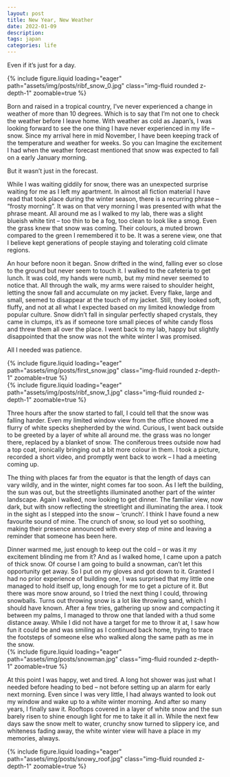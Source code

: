 ```yaml
---
layout: post
title: New Year, New Weather
date: 2022-01-09
description: 
tags: japan
categories: life
---
```


Even if it’s just for a day.

<div class="row mt-3">
    <div class="col-sm mt-3 mt-md-0">
        {% include figure.liquid loading="eager" path="assets/img/posts/ribf_snow_0.jpg" class="img-fluid rounded z-depth-1" zoomable=true %}
    </div>
</div>

Born and raised in a tropical country, I’ve never experienced a change in weather of more than 10 degrees. Which is to say that I’m not one to check the weather before I leave home. With weather as cold as Japan’s, I was looking forward to see the one thing I have never experienced in my life – snow. Since my arrival here in mid November, I have been keeping track of the temperature and weather for weeks. So you can Imagine the excitement I had when the weather forecast mentioned that snow was expected to fall on a early January morning.

But it wasn’t just in the forecast.

<div class="row mt-3">
    <div class="col-sm mt-3 mt-md-0">
        <p>
            While I was waiting giddily for snow, there was an unexpected surprise waiting for me as I left my apartment. In almost all fiction material I have read that took place during the winter season, there is a recurring phrase – “frosty morning”. It was on that very morning I was presented with what the phrase meant. All around me as I walked to my lab, there was a slight blueish white tint – too thin to be a fog, too clean to look like a smog. Even the grass knew that snow was coming. Their colours, a muted brown compared to the green I remembered it to be. It was a serene view, one that I believe kept generations of people staying and tolerating cold climate regions.
        </p>
        <p>
            An hour before noon it began. Snow drifted in the wind, falling ever so close to the ground but never seem to touch it. I walked to the cafeteria to get lunch. It was cold, my hands were numb, but my mind never seemed to notice that. All through the walk, my arms were raised to shoulder height, letting the snow fall and accumulate on my jacket. Every flake, large and small, seemed to disappear at the touch of my jacket. Still, they looked soft, fluffy, and not at all what I expected based on my limited knowledge from popular culture. Snow didn’t fall in singular perfectly shaped crystals, they came in clumps, it’s as if someone tore small pieces of white candy floss and threw them all over the place. I went back to my lab, happy but slightly disappointed that the snow was not the white winter I was promised.
        </p>
        <p>
            All I needed was patience.
        </p>
    </div>
    <div class="col-sm mt-3 mt-md-0">
        {% include figure.liquid loading="eager" path="assets/img/posts/first_snow.jpg" class="img-fluid rounded z-depth-1" zoomable=true %}
    </div>
</div>

<div class="row mt-3">
    <div class="col-sm mt-3 mt-md-0">
        {% include figure.liquid loading="eager" path="assets/img/posts/ribf_snow_1.jpg" class="img-fluid rounded z-depth-1" zoomable=true %}
    </div>
    <div class="col-sm mt-3 mt-md-0">
        <p>
            Three hours after the snow started to fall, I could tell that the snow was falling harder. Even my limited window view from the office showed me a flurry of white specks shepherded by the wind. Curious, I went back outside to be greeted by a layer of white all around me. the grass was no longer there, replaced by a blanket of snow. The coniferous trees outside now had a top coat, ironically bringing out a bit more colour in them. I took a picture, recorded a short video, and promptly went back to work – I had a meeting coming up.
        </p>
        <p>
            The thing with places far from the equator is that the length of days can vary wildly, and in the winter, night comes far too soon. As I left the building, the sun was out, but the streetlights illuminated another part of the winter landscape. Again I walked, now looking to get dinner. The familiar view, now dark, but with snow reflecting the streetlight and illuminating the area. I took in the sight as I stepped into the snow – ‘crunch’. I think I have found a new favourite sound of mine. The crunch of snow, so loud yet so soothing, making their presence announced with every step of mine and leaving a reminder that someone has been here.
        </p>
    </div>
</div>

<div class="row mt-3">
    <div class="col-sm mt-3 mt-md-0">
        Dinner warmed me, just enough to keep out the cold – or was it my excitement blinding me from it? And as I walked home, I came upon a patch of thick snow. Of course I am going to build a snowman, can’t let this opportunity get away. So I put on my gloves and got down to it. Granted I had no prior experience of building one, I was surprised that my little one managed to hold itself up, long enough for me to get a picture of it. But there was more snow around, so I tried the next thing I could, throwing snowballs. Turns out throwing snow is a lot like throwing sand, which I should have known. After a few tries, gathering up snow and compacting it between my palms, I managed to throw one that landed with a thud some distance away. While I did not have a target for me to throw it at, I saw how fun it could be and was smiling as I continued back home, trying to trace the footsteps of someone else who walked along the same path as me in the snow.
    </div>
    <div class="col-sm mt-3 mt-md-0">
        {% include figure.liquid loading="eager" path="assets/img/posts/snowman.jpg" class="img-fluid rounded z-depth-1" zoomable=true %}
    </div>
</div>

At this point I was happy, wet and tired. A long hot shower was just what I needed before heading to bed – not before setting up an alarm for early next morning. Even since I was very little, I had always wanted to look out my window and wake up to a white winter morning. And after so many years, I finally saw it. Rooftops covered in a layer of white snow and the sun barely risen to shine enough light for me to take it all in. While the next few days saw the snow melt to water, crunchy snow turned to slippery ice, and whiteness fading away, the white winter view will have a place in my memories, always.



<div class="row mt-3">
    <div class="col-sm mt-3 mt-md-0">
        {% include figure.liquid loading="eager" path="assets/img/posts/snowy_roof.jpg" class="img-fluid rounded z-depth-1" zoomable=true %}
    </div>
</div>
